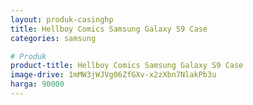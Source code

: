 ```yaml
---
layout: produk-casinghp
title: Hellboy Comics Samsung Galaxy S9 Case
categories: samsung

# Produk
product-title: Hellboy Comics Samsung Galaxy S9 Case
image-drive: 1mMW3jWJVg06ZfGXv-x2zXbn7NlakPb3u
harga: 90000
---
```

